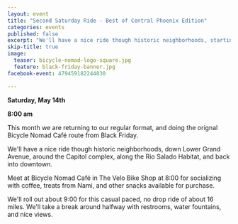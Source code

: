 ```yaml
---
layout: event
title: "Second Saturday Ride - Best of Central Phoenix Edition"
categories: events
published: false
excerpt: "We'll have a nice ride though historic neighborhoods, starting and ending downtown."
skip-title: true
image:
  teaser: bicycle-nomad-logo-square.jpg
  feature: black-friday-banner.jpg
facebook-event: 479459182244830

---
```


**Saturday, May 14th**

**8:00 am**

This month we are returning to our regular format, and doing the orignal Bicycle Nomad Café route from Black Friday. 

We'll have a nice ride though historic neighborhoods, down Lower Grand Avenue, around the Capitol complex, along the Rio Salado Habitat, and back into downtown.

Meet at Bicycle Nomad Café in The Velo Bike Shop at 8:00 for socializing with coffee, treats from Nami, and other snacks available for purchase. 

We'll roll out about 9:00 for this casual paced, no drop ride of about 16 miles. We'll take a break around halfway with restrooms, water fountains, and nice views.

